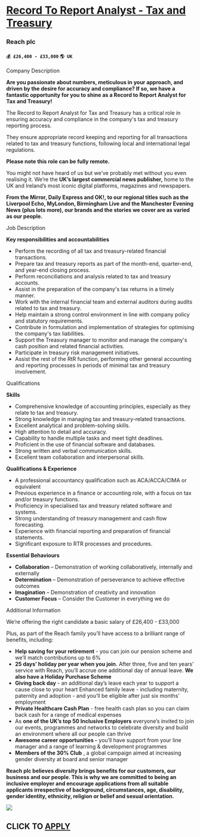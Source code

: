 # [Record To Report Analyst - Tax and Treasury](https://www.remotewlb.com/apply/record-to-report-analyst-tax-and-treasury)  
### Reach plc  
#### `💰 £26,400 - £33,000` `🌎 UK`  
  
  

Company Description

 **Are you passionate about numbers, meticulous in your approach, and driven by the desire for accuracy and compliance? If so, we have a fantastic opportunity for you to shine as a Record to Report Analyst for Tax and Treasury!**

The Record to Report Analyst for Tax and Treasury has a critical role in ensuring accuracy and compliance in the company's tax and treasury reporting process.

They ensure appropriate record keeping and reporting for all transactions related to tax and treasury functions, following local and international legal regulations.

 **Please note this role can be fully remote.**

You might not have heard of us but we’ve probably met without you even realising it. We’re the **UK’s largest commercial news publisher,** home to the UK and Ireland’s most iconic digital platforms, magazines and newspapers.

 **From the Mirror, Daily Express and OK!, to our regional titles such as the Liverpool Echo, MyLondon, Birmingham Live and the Manchester Evening News (plus lots more), our brands and the stories we cover are as varied as our people.**

  
  

Job Description

 **Key responsibilities and accountabilities**

  * Perform the recording of all tax and treasury-related financial transactions.
  * Prepare tax and treasury reports as part of the month-end, quarter-end, and year-end closing process.
  * Perform reconciliations and analysis related to tax and treasury accounts.
  * Assist in the preparation of the company's tax returns in a timely manner.
  * Work with the internal financial team and external auditors during audits related to tax and treasury.
  * Help maintain a strong control environment in line with company policy and statutory requirements.
  * Contribute in formulation and implementation of strategies for optimising the company's tax liabilities.
  * Support the Treasury manager to monitor and manage the company's cash position and related financial activities.
  * Participate in treasury risk management initiatives.
  * Assist the rest of the RtR function, performing other general accounting and reporting processes in periods of minimal tax and treasury involvement.

  
  

Qualifications

 **Skills**

  * Comprehensive knowledge of accounting principles, especially as they relate to tax and treasury.
  * Strong knowledge in managing tax and treasury-related transactions.
  * Excellent analytical and problem-solving skills.
  * High attention to detail and accuracy.
  * Capability to handle multiple tasks and meet tight deadlines.
  * Proficient in the use of financial software and databases.
  * Strong written and verbal communication skills.
  * Excellent team collaboration and interpersonal skills.

 **Qualifications & Experience**

  * A professional accountancy qualification such as ACA/ACCA/CIMA or equivalent
  * Previous experience in a finance or accounting role, with a focus on tax and/or treasury functions.
  * Proficiency in specialised tax and treasury related software and systems.
  * Strong understanding of treasury management and cash flow forecasting.
  * Experience with financial reporting and preparation of financial statements.
  * Significant exposure to RTR processes and procedures.

 **Essential Behaviours**

  *  **Collaboration** – Demonstration of working collaboratively, internally and externally
  *  **Determination** – Demonstration of perseverance to achieve effective outcomes
  *  **Imagination** – Demonstration of creativity and innovation
  *  **Customer Focus** – Consider the Customer in everything we do 

  
  

Additional Information

We’re offering the right candidate a basic salary of £26,400 - £33,000

Plus, as part of the Reach family you’ll have access to a brilliant range of benefits, including:

  *  **Help saving for your retirement** \- you can join our pension scheme and we’ll match contributions up to 6%
  *  **25 days’ holiday per year when you join.** After three, five and ten years’ service with Reach, you’ll accrue one additional day of annual leave. **We also have a Holiday Purchase Scheme**
  *  **Giving back day** \- an additional day’s leave each year to support a cause close to your heart Enhanced family leave - including maternity, paternity and adoption - and you’ll be eligible after just six months’ employment
  *  **Private Healthcare Cash Plan** \- free health cash plan so you can claim back cash for a range of medical expenses
  * As **one of the UK’s top 50 Inclusive Employers** everyone’s invited to join our events, programmes and networks to celebrate diversity and build an environment where all our people can thrive
  *  **Awesome career opportunities -** you’ll have support from your line manager and a range of learning & development programmes
  *  **Members of the 30% Club** , a global campaign aimed at increasing gender diversity at board and senior manager

 **Reach plc believes diversity brings benefits for our customers, our business and our people. This is why we are committed to being an inclusive employer and encourage applications from all suitable applicants irrespective of background, circumstances, age, disability, gender identity, ethnicity, religion or belief and sexual orientation.**

![](https://remotive.com/job/track/1904306/blank.gif?source=public_api)  
## CLICK TO [APPLY](https://www.remotewlb.com/apply/record-to-report-analyst-tax-and-treasury)

